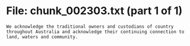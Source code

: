 ﻿# File: chunk_002303.txt (part 1 of 1)
```
We acknowledge the traditional owners and custodians of country throughout Australia and acknowledge their continuing connection to land, waters and community.
```

